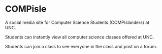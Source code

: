 # COMPisle

A social media site for Computer Science Students (COMPIslanders) at UNC.

Students can instantly view all computer science classes offered at UNC.

Students can join a class to see everyone in the class and post on a forum. 